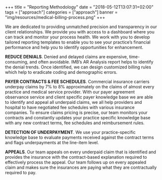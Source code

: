 +++
title = "Reporting Methodology"
date = "2018-05-12T13:07:31+02:00"
tags = ["approach"]
categories = ["approach"]
banner = "img/resources/medical-billing-process.png"
+++

We are dedicated to providing unmatched precision and transparency in our client relationships. We provide you with access to a dashboard where you can track and monitor your process health. We work with you to develop tailored reporting templates to enable you to see your practice’s financial performance and help you to identify opportunities for enhancement.

**REDUCE DENIALS**. Denied and delayed claims are expensive, time-consuming, and often avoidable. IMB’s AR Analysis report helps to identify the denial trends. Once identified, we can design customized billing rules which help to eradicate coding and demographic errors.

**PAYER CONTRACTS & FEE SCHEDULES**. Commercial insurance carriers underpay claims by 7% to 8% approximately on the claims of almost every practice and medical service provider. With our payer agreement observance service and client specific payer knowledge base we are able to identify and appeal all underpaid claims, we all help providers and hospital to have negotiated fee schedules with various insurance companies. To ensure claims pricing is precise, our team monitors your contracts and constantly updates your practice specific knowledge base with any new contract terms, fee schedules and reimbursement rules.

**DETECTION OF UNDERPAYMENT**. We use your practice-specific knowledge base to evaluate payments received against the contract terms and flags underpayments at the line-item level.

**APPEALS**. Our team appeals on every underpaid claim that is identified and provides the insurance with the contract-based explanation required to effectively process the appeal. Our team follows up on every appealed claim and makes sure the insurances are paying what they are contractually required to pay.